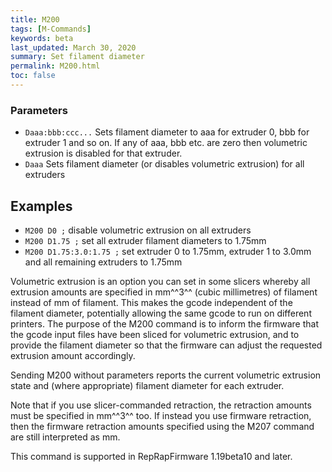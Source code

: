 ```yaml
---
title: M200
tags: [M-Commands] 
keywords: beta 
last_updated: March 30, 2020 
summary: Set filament diameter 
permalink: M200.html
toc: false 
---
```



### Parameters

* `Daaa:bbb:ccc...` Sets filament diameter to aaa for extruder 0, bbb for extruder 1 and so on. If any of aaa, bbb etc. are zero then volumetric extrusion is disabled for that extruder.
* `Daaa` Sets filament diameter (or disables volumetric extrusion) for all extruders

## Examples

* ` M200 D0 ; `  disable volumetric extrusion on all extruders
* ` M200 D1.75 ; `  set all extruder filament diameters to 1.75mm
* ` M200 D1.75:3.0:1.75 ; `  set extruder 0 to 1.75mm, extruder 1 to 3.0mm and all remaining extruders to 1.75mm

Volumetric extrusion is an option you can set in some slicers whereby all extrusion amounts are specified in mm^^3^^ (cubic millimetres) of filament instead of mm of filament. This makes the gcode independent of the filament diameter, potentially allowing the same gcode to run on different printers. The purpose of the M200 command is to inform the firmware that the gcode input files have been sliced for volumetric extrusion, and to provide the filament diameter so that the firmware can adjust the requested extrusion amount accordingly.

Sending M200 without parameters reports the current volumetric extrusion state and (where appropriate) filament diameter for each extruder.

Note that if you use slicer-commanded retraction, the retraction amounts must be specified in mm^^3^^ too. If instead you use firmware retraction, then the firmware retraction amounts specified using the M207 command are still interpreted as mm.

This command is supported in RepRapFirmware 1.19beta10 and later.


